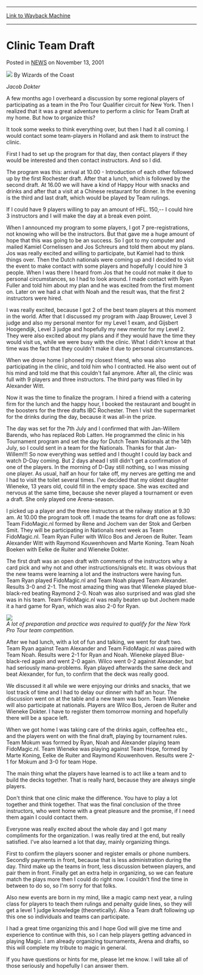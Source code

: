 
---
[Link to Wayback Machine](https://web.archive.org/web/20220703064931/https://magic.wizards.com/en/articles/archive/clinic-team-draft-2001-11-03)

[_metadata_:author]:- "Wizards of the Coast"
[_metadata_:description]:- "Jacob Dokter A few months ago I overheard a discussion by some regional players of participating as a team in the Pro Tour Qualifier circuit for New York. Then I realized that it was a great adventure to perform a clinic for Team Draft at my home. But how to organize this? It took some weeks to think everything over, but then I had it all coming. I would contact some"
[_metadata_:generator]:- "Drupal 7 (http://drupal.org)"
[_metadata_:node]:- "938906"
[_metadata_:path_date]:- "2001-11-03"
[_metadata_:publish_date]:- "2001-11-13"
[_metadata_:source]:- "div-main-content"
[_metadata_:title]:- "Clinic Team Draft"
[_metadata_:wayback_capture_timestamp]:- "2022-07-03 06:49:31"
[_metadata_:wayback_raw_url]:- "https://web.archive.org/web/20220703064931id_/https://magic.wizards.com/en/articles/archive/clinic-team-draft-2001-11-03"
[_metadata_:wayback_url]:- "https://magic.wizards.com/en/articles/archive/clinic-team-draft-2001-11-03"
---


Clinic Team Draft
=================



 Posted in [NEWS](/en/articles)
 on November 13, 2001 






![](https://media.magic.wizards.com/styles/auth_small/public/images/person/wizards_author.jpg)
By Wizards of the Coast











*Jacob Dokter*


A few months ago I overheard a discussion by some regional players of participating as a team in the Pro Tour Qualifier circuit for New York. Then I realized that it was a great adventure to perform a clinic for Team Draft at my home. But how to organize this?


It took some weeks to think everything over, but then I had it all coming. I would contact some team-players in Holland and ask them to instruct the clinic.


First I had to set up the program for that day, then contact players if they would be interested and then contact instructors. And so I did.


The program was this: arrival at 10.00 - Introduction of each other followed up by the first Rochester draft. After that a lunch, which is followed by the second draft. At 16.00 we will have a kind of Happy Hour with snacks and drinks and after that a visit at a Chinese restaurant for dinner. In the evening is the third and last draft, which would be played by Team rulings.


If I could have 9 players willing to pay an amount of HFL. 150,-- I could hire 3 instructors and I will make the day at a break even point.


When I announced my program to some players, I got 7 pre-registrations, not knowing who will be the instructors. But that gave me a huge amount of hope that this was going to be an success. So I got to my computer and mailed Kamiel Cornelissen and Jos Schreurs and told them about my plans. Jos was really excited and willing to participate, but Kamiel had to think things over. Then the Dutch nationals were coming up and I decided to visit the event to make contact with some players and hopefully I could hire 3 people. When I was there I heard from Jos that he could not make it due to personal circumstances, so I had to look around. I made contact with Ryan Fuller and told him about my plan and he was excited from the first moment on. Later on we had a chat with Noah and the result was, that the first 2 instructors were hired.


I was really excited, because I got 2 of the best team players at this moment in the world. After that I discussed my program with Jaap Brouwer, Level 3 judge and also my personal mentor for my Level 1 exam, and Gijsbert Hoogendijk, Level 3 judge and hopefully my new mentor for my Level 2. They were also excited about my plans and if they would have the time they would visit us, while we were busy with the clinic. What I didn't know at that time was the fact that they couldn't make it due to personal circumstances.


When we drove home I phoned my closest friend, who was also participating in the clinic, and told him who I contracted. He also went out of his mind and told me that this couldn't fail anymore. After all, the clinic was full with 9 players and three instructors. The third party was filled in by Alexander Witt.


Now it was the time to finalize the program. I hired a friend with a catering firm for the lunch and the happy hour, I booked the restaurant and bought in the boosters for the three drafts IBC Rochester. Then I visit the supermarket for the drinks during the day, because it was all-in the prize.


The day was set for the 7th July and I confirmed that with Jan-Willem Barends, who has replaced Rob Latten. He programmed the clinic in his Tournament program and set the day for Dutch Team Nationals at the 14th July, so I could sent in a team for the Nationals. Thanks for that Jan-Willem!!! So now everything was settled and I thought I could lay back and watch D-Day coming. But 2 days ahead I still didn't get a confirmation of one of the players. In the morning of D-Day still nothing, so I was missing one player. As usual, half an hour for take off, my nerves are getting me and I had to visit the toilet several times. I've decided that my oldest daughter Wieneke, 13 years old, could fill in the empty space. She was excited and nervous at the same time, because she never played a tournament or even a draft. She only played one Arena-season.


I picked up a player and the three instructors at the railway station at 9.30 am. At 10.00 the program took off. I made the teams for draft one as follows: Team FidoMagic.nl formed by Rene and Jochem van der Stok and Gerben Smit. They will be participating in Nationals next week as Team FidoMagic.nl. Team Ryan Fuller with Wilco Bos and Jeroen de Ruiter. Team Alexander Witt with Raymond Kouwenhoven and Marte Koning. Team Noah Boeken with Eelke de Ruiter and Wieneke Dokter.


The first draft was an open draft with comments of the instructors why a card pick and why not and other instructions/signals etc. It was obvious that the new teams were learning a lot and the instructors were having fun. Team Ryan played FidoMagic.nl and Team Noah played Team Alexander. Results 3-0 and 2-1. The most amazing thing was that Wieneke played blue-black-red beating Raymond 2-0. Noah was also surprised and was glad she was in his team. Team FidoMagic.nl was really beaten up but Jochem made it a hard game for Ryan, which was also 2-0 for Ryan.


![](https://web.archive.org/web/20150919112443im_/http://archive.wizards.com/sideboard/images/ptny01/a798.jpg)  
*A lot of preparation and practice was required to qualify for the New York Pro Tour team competition.*


After we had lunch, with a lot of fun and talking, we went for draft two. Team Ryan against Team Alexander and Team FidoMagic.nl was paired with Team Noah. Results were 2-1 for Ryan and Noah. Wieneke played Blue-black-red again and went 2-0 again. Wilco went 0-2 against Alexander, but had seriously mana-problems. Ryan played afterwards the same deck and beat Alexander, for fun, to confirm that the deck was really good.


We discussed it all while we were enjoying our drinks and snacks, that we lost track of time and I had to delay our dinner with half an hour. The discussion went on at the table and a new team was born. Team Wieneke will also participate at nationals. Players are Wilco Bos, Jeroen de Ruiter and Wieneke Dokter. I have to register them tomorrow morning and hopefully there will be a space left.


When we got home I was taking care of the drinks again, coffee/tea etc., and the players went on with the final draft, playing by tournament rules. Team Mokum was formed by Ryan, Noah and Alexander playing team FidoMagic.nl. Team Wieneke was playing against Team Hope, formed by Marte Koning, Eelke de Ruiter and Raymond Kouwenhoven. Results were 2-1 for Mokum and 3-0 for team Hope.


The main thing what the players have learned is to act like a team and to build the decks together. That is really hard, because they are always single players.


Don't think that one clinic make the difference. You have to play a lot together and think together. That was the final conclusion of the three instructors, who went home with a great pleasure and the promise, if I need them again I could contact them.


Everyone was really excited about the whole day and I got many compliments for the organization. I was really tired at the end, but really satisfied. I've also learned a lot that day, mainly organizing things.


First to confirm the players sooner and register emails or phone numbers. Secondly payments in front, because that is less administration during the day. Third make up the teams in front, less discussion between players, and pair them in front. Finally get an extra help in organizing, so we can feature match the plays more then I could do right now. I couldn't find the time in between to do so, so I'm sorry for that folks.


Also new events are born in my mind, like a magic camp next year, a ruling class for players to teach them rulings and penalty guide lines, so they will get a level 1 judge knowledge (theoretically). Also a Team draft following up this one so individuals and teams can participate.


I had a great time organizing this and I hope God will give me time and experience to continue with this, so I can help players getting advanced in playing Magic. I am already organizing tournaments, Arena and drafts, so this will complete my tribute to magic in general.


If you have questions or hints for me, please let me know. I will take all of those seriously and hopefully I can answer them.







